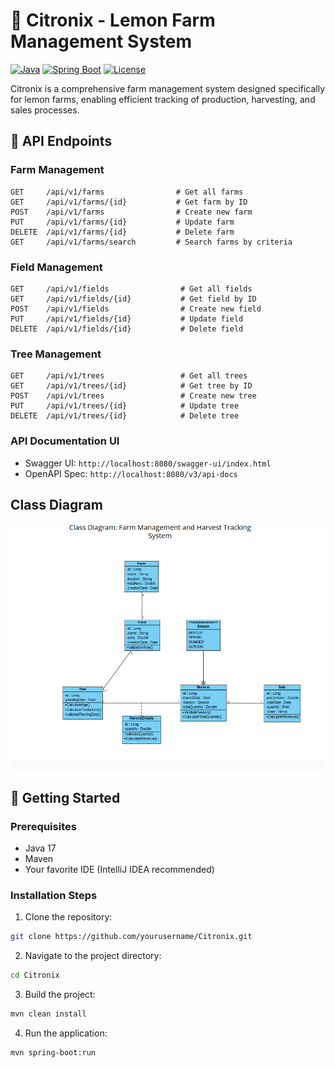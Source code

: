 # 🍋 Citronix - Lemon Farm Management System

[![Java](https://img.shields.io/badge/Java-17-orange.svg)](https://openjdk.java.net/projects/jdk/17/)
[![Spring Boot](https://img.shields.io/badge/Spring%20Boot-3.2.0-brightgreen.svg)](https://spring.io/projects/spring-boot)
[![License](https://img.shields.io/badge/License-MIT-blue.svg)](LICENSE)

Citronix is a comprehensive farm management system designed specifically for lemon farms, enabling efficient tracking of production, harvesting, and sales processes.

## 📝 API Endpoints

### Farm Management

```http
GET     /api/v1/farms                # Get all farms
GET     /api/v1/farms/{id}           # Get farm by ID
POST    /api/v1/farms                # Create new farm
PUT     /api/v1/farms/{id}           # Update farm
DELETE  /api/v1/farms/{id}           # Delete farm
GET     /api/v1/farms/search         # Search farms by criteria
```

### Field Management

```http
GET     /api/v1/fields                # Get all fields
GET     /api/v1/fields/{id}           # Get field by ID
POST    /api/v1/fields                # Create new field
PUT     /api/v1/fields/{id}           # Update field
DELETE  /api/v1/fields/{id}           # Delete field
```
### Tree Management

```http
GET     /api/v1/trees                 # Get all trees
GET     /api/v1/trees/{id}            # Get tree by ID
POST    /api/v1/trees                 # Create new tree
PUT     /api/v1/trees/{id}            # Update tree
DELETE  /api/v1/trees/{id}            # Delete tree
```


### API Documentation UI
- Swagger UI: `http://localhost:8080/swagger-ui/index.html`
- OpenAPI Spec: `http://localhost:8080/v3/api-docs`

## Class Diagram
![class_diagramme.png.png](docs/class_diagramme.png.png)

## 🚀 Getting Started

### Prerequisites
- Java 17
- Maven
- Your favorite IDE (IntelliJ IDEA recommended)

### Installation Steps
1. Clone the repository:
```bash
git clone https://github.com/yourusername/Citronix.git
```

2. Navigate to the project directory:
```bash
cd Citronix
```

3. Build the project:
```bash
mvn clean install
```

4. Run the application:
```bash
mvn spring-boot:run
```